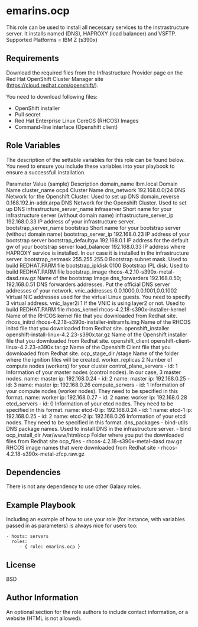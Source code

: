 emarins.ocp
=========

This role can be used to install all necessary services to the instrastructure server.  It installs named (DNS), HAPROXY (load balancer) and VSFTP.
Supported Platforms = IBM Z (s390x)

Requirements
------------

Download the required files from the Infrastructure Provider page on the Red Hat OpenShift Cluster Manager site (https://cloud.redhat.com/openshift/).

You need to download following files:

- OpenShift installer
- Pull secret
- Red Hat Enterprise Linux CoreOS (RHCOS) Images
- Command-line interface (Openshift client)

Role Variables
--------------

The description of the settable variables for this role can be found below. You need to ensure you include these variables into your playbook to ensure a successfull installation.

Parameter			Value (sample)  			Description
domain_name			Ibm.local				Domain Name
cluster_name			ocp4	         		 	Cluster Name
dns_network			192.168.0.0/24			        DNS Network for the Openshift Cluster. Used to set up DNS
domain_reverse			0.168.192.in-addr.arpa			DNS Network for the Openshift Cluster. Used to set up DNS
infrastructure_server_name	infraserver				Short name for your infrastructure server (without domain name)
infrastructure_server_ip	192.168.0.33				IP address of your infrastructure server.
bootstrap_server_name		bootstrap				Short name for your bootstrap server (without domain name)
bootstrap_server_ip		192.168.0.23				IP address of your bootstrap server
bootstrap_defaultgw		192.168.0.1				IP address for the default gw of your bootstrap server
load_balancer			192.168.0.33				IP address where HAPROXY service is installed. In our case it is installed in the infrastructure server.
bootstrap_netmask		255.255.255.0				Bootstrap subnet mask.  Used to build REDHAT.PARM file
bootstrap_ipldisk		0100					Bootstrap IPL disk.  Used to build REDHAT.PARM file
bootstrap_image			rhcos-4.2.10-s390x-metal-dasd.raw.gz	Name of the bootstrap Image
dns_forwarders			192.168.0.50; 192.168.0.51		DNS forwarders addresses. Put the official DNS server addresses of your network.
vnic_addresses			0.0.1000,0.0.1001,0.0.1002		Virtual NIC addresses used for the virtual Linux guests. You need to specify 3 virtual address.
vnic_layer2i			1					If the VNIC is using layer2 or not. Used to build REDHAT.PARM file
rhcos_kernel			rhcos-4.2.18-s390x-installer-kernel 	Name of the RHCOS kernel file that you downloaded from Redhat site.
rhcos_initrd			rhcos-4.2.18-s390x-installer-initramfs.img	Name of the RHCOS initrd file that you downloaded from Redhat site.
openshift_installer		openshift-install-linux-4.2.23-s390x.tar.gz	Name of the Openshift installer file that you downloaded from Redhat site.
openshift_client		openshift-client-linux-4.2.23-s390x.tar.gz	Name of the Openshift Client file that you downloaded from Redhat site.
ocp_stage_dir			/stage					Name of the folder where the ignition files will be created.
worker_replicas			2					Number of compute nodes (workers) for your cluster
control_plane_servers		- id: 1					Information of your master nodes (control nodes). In our case, 3 master nodes.
    				  name: master
    				  ip: 192.168.0.24
  				- id: 2
    				  name: master
    				  ip: 192.168.0.25
  				- id: 3
    				  name: master
    				  ip: 192.168.0.26
compute_servers	  		- id: 1					Information of your compute nodes (worker nodes).  They need to be specified in this format.
    				  name: worker
    				  ip: 192.168.0.27
  				- id: 2
    				  name: worker
    				  ip: 192.168.0.28
etcd_servers	  		- id: 0  				Information of your etcd nodes.  They need to be specified in this format.
    				  name: etcd-0 
    				  ip: 192.168.0.24
  				- id: 1
    				  name: etcd-1
    				  ip: 192.168.0.25
  				- id: 2
    				  name: etcd-2
    				  ip: 192.168.0.26			Information of your etcd nodes.  They need to be specified in this format.
dns_packages	 		- bind-utils				DNS package names.  Used to install DNS in the infrastructure server.
 				- bind
ocp_install_dir			/var/www/html/ocp			Folder where you put the downloaded files from Redhat site
ocp_files		  	- rhcos-4.2.18-s390x-metal-dasd.raw.gz	RHCOS image names that were downloaded from Redhat site
                  		- rhcos-4.2.18-s390x-metal-zfcp.raw.gz


Dependencies
------------

There is not any dependency to use other Galaxy roles.

Example Playbook
----------------

Including an example of how to use your role (for instance, with variables passed in as parameters) is always nice for users too:

    - hosts: servers
      roles:
         - { role: emarins.ocp }

License
-------

BSD

Author Information
------------------

An optional section for the role authors to include contact information, or a website (HTML is not allowed).
